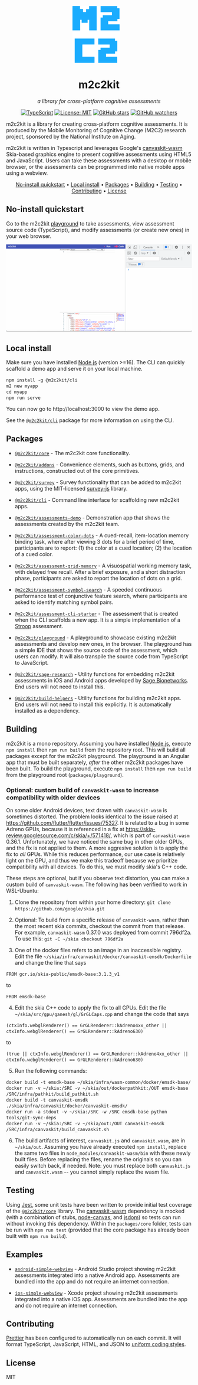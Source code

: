 <div align="center">
<img style="margin-right: 16px;" src=".github/images/m2c2.svg" width="128" />
<h1>m2c2kit</h1>

_a library for cross-platform cognitive assessments_

[![TypeScript](https://img.shields.io/badge/-TypeScript-007ACC?style=flat-square&logo=typescript&logoColor=white)](https://www.typescriptlang.org)
[![License: MIT](https://img.shields.io/badge/License-MIT-blue.svg)](https://opensource.org/licenses/MIT)
[![GitHub stars](https://img.shields.io/github/stars/m2c2-project/m2c2kit.svg?style=social)](https://GitHub.com/m2c2-project/m2c2kit/stargazers/)
[![GitHub watchers](https://img.shields.io/github/watchers/m2c2-project/m2c2kit.svg?style=social)](https://GitHub.com/m2c2-project/m2c2kit/watchers/)

</div>

m2c2kit is a library for creating cross-platform cognitive assessments. It is produced by the Mobile Monitoring of Cognitive Change (M2C2) research project, sponsored by the National Institute on Aging.

m2c2kit is written in Typescript and leverages Google's [canvaskit-wasm](https://www.npmjs.com/package/canvaskit-wasm) Skia-based graphics engine to present cognitive assessments using HTML5 and JavaScript. Users can take these assessments with a desktop or mobile browser, or the assessments can be programmed into native mobile apps using a webview.

<div align="center">

[No-install quickstart](#no-install-quickstart) •
[Local install](#local-install) •
[Packages](#packages) •
[Building](#building) •
[Testing](#testing) •
[Contributing](#contributing) •
[License](#license)

</div>

## No-install quickstart

Go to the m2c2kit [playground](https://m2c2kit.z13.web.core.windows.net/) to take assessments, view assessment source code (TypeScript), and modify assessments (or create new ones) in your web browser.

![m2c2kit-playground](.github/images/m2c2kit-playground.gif)

## Local install

Make sure you have installed [Node.js](https://nodejs.org) (version >=16). The CLI can quickly scaffold a demo app and serve it on your local machine.

```
npm install -g @m2c2kit/cli
m2 new myapp
cd myapp
npm run serve
```

You can now go to http://localhost:3000 to view the demo app.

See the [`@m2c2kit/cli`](packages/cli) package for more information on using the CLI.

## Packages

- [`@m2c2kit/core`](packages/core) - The m2c2kit core functionality.
- [`@m2c2kit/addons`](packages/addons) - Convenience elements, such as buttons, grids, and instructions, constructed out of the core primitives.
- [`@m2c2kit/survey`](packages/survey) - Survey functionality that can be added to m2c2kit apps, using the MIT-licensed [survey-js](https://www.npmjs.com/package/surveyjs) library.

- [`@m2c2kit/cli`](packages/cli) - Command line interface for scaffolding new m2c2kit apps.
- [`@m2c2kit/assessments-demo`](packages/assessments-demo) - Demonstration app that shows the assessments created by the m2c2kit team.
- [`@m2c2kit/assessment-color-dots`](packages/assessment-color-dots) - A cued-recall, item-location memory binding task, where after viewing 3 dots for a brief period of time, participants are to report: (1) the color at a cued location; (2) the location of a cued color.
- [`@m2c2kit/assessment-grid-memory`](packages/assessment-grid-memory) - A visuospatial working memory task, with delayed free recall. After a brief exposure, and a short distraction phase, participants are asked to report the location of dots on a grid.
- [`@m2c2kit/assessment-symbol-search`](packages/assessment-symbol-search) - A speeded continuous performance test of conjunctive feature search, where participants are asked to identify matching symbol pairs.
- [`@m2c2kit/assessment-cli-starter`](packages/assessment-cli-starter) - The assessment that is created when the CLI scaffolds a new app. It is a simple implementation of a [Stroop](https://en.wikipedia.org/wiki/Stroop_effect) assessment.
- [`@m2c2kit/playground`](packages/playground) - A playground to showcase existing m2c2kit assessments and develop new ones, in the browser. The playground has a simple IDE that shows the source code of the assessment, which users can modify. It will also transpile the source code from TypeScript to JavaScript.
- [`@m2c2kit/sage-research`](packages/sage-research) - Utility functions for embedding m2c2kit assessments in iOS and Android apps developed by [Sage Bionetworks](https://sagebionetworks.org/). End users will not need to install this.
- [`@m2c2kit/build-helpers`](packages/build-helpers) - Utility functions for building m2c2kit apps. End users will not need to install this explicitly. It is automatically installed as a dependency.

## Building

m2c2kit is a mono repository. Assuming you have installed [Node.js](https://nodejs.org), execute `npm install` then `npm run build` from the repository root. This will build all packages except for the m2c2kit playground. The playground is an Angular app that must be built separately, _after_ the other m2c2kit packages have been built. To build the playground, execute `npm install` then `npm run build` from the playground root (`packages/playground`).

### Optional: custom build of `canvaskit-wasm` to increase compatibility with older devices

On some older Android devices, text drawn with `canvaskit-wasm` is sometimes distorted. The problem looks identical to the issue raised at https://github.com/flutter/flutter/issues/75327. It is related to a bug in some Adreno GPUs, because it is referenced in a fix at https://skia-review.googlesource.com/c/skia/+/571418/, which is part of `canvaskit-wasm` 0.36.1. Unfortunately, we have noticed the same bug in other older GPUs, and the fix is not applied to them. A more aggresive solution is to apply the fix to _all_ GPUs. While this reduces performance, our use case is relatively light on the GPU, and thus we make this tradeoff because we prioritize compatibility with all devices. To do this, we must modify skia's C++ code.

These steps are optional, but if you observe text distortion, you can make a custom build of `canvaskit-wasm`. The following has been verified to work in WSL-Ubuntu:

1. Clone the repository from within your home directory: `git clone https://github.com/google/skia.git`

2. Optional: To build from a specific release of `canvaskit-wasm`, rather than the most recent skia commits, checkout the commit from that release. For example, `canvaskit-wasm` 0.37.0 was deployed from commit 796df2a. To use this: `git -C ~/skia checkout 796df2a`

3. One of the docker files refers to an image in an inaccessible registry. Edit the file `~/skia/infra/canvaskit/docker/canvaskit-emsdk/Dockerfile` and change the line that says

```
FROM gcr.io/skia-public/emsdk-base:3.1.3_v1
```

to

```
FROM emsdk-base
```

4. Edit the skia C++ code to apply the fix to all GPUs. Edit the file `~/skia/src/gpu/ganesh/gl/GrGLCaps.cpp` and change the code that says

```
(ctxInfo.webglRenderer() == GrGLRenderer::kAdreno4xx_other || ctxInfo.webglRenderer() == GrGLRenderer::kAdreno630)
```

to

```
(true || ctxInfo.webglRenderer() == GrGLRenderer::kAdreno4xx_other || ctxInfo.webglRenderer() == GrGLRenderer::kAdreno630)
```

5. Run the following commands:

```
docker build -t emsdk-base ~/skia/infra/wasm-common/docker/emsdk-base/
docker run -v ~/skia:/SRC -v ~/skia/out/dockerpathkit:/OUT emsdk-base /SRC/infra/pathkit/build_pathkit.sh
docker build -t canvaskit-emsdk ./skia/infra/canvaskit/docker/canvaskit-emsdk/
docker run -a stdout -v ~/skia:/SRC -w /SRC emsdk-base python tools/git-sync-deps
docker run -v ~/skia:/SRC -v ~/skia/out:/OUT canvaskit-emsdk /SRC/infra/canvaskit/build_canvaskit.sh
```

6. The build artifacts of interest, `canvaskit.js` and `canvaskit.wasm`, are in `~/skia/out`. Assuming you have already executed `npm install`, replace the same two files in `node_modules/canvaskit-wasm/bin` with these newly built files. Before replacing the files, rename the originals so you can easily switch back, if needed. Note: you must replace both `canvaskit.js` and `canvaskit.wasm` -- you cannot simply replace the wasm file.

## Testing

Using [Jest](https://jestjs.io/), some unit tests have been written to provide initial test coverage of the [`@m2c2kit/core`](packages/core) library. The [canvaskit-wasm](https://www.npmjs.com/package/canvaskit-wasm) dependency is mocked (with a combination of stubs, [node-canvas](https://www.npmjs.com/package/canvas), and [jsdom](https://www.npmjs.com/package/jsdom)) so tests can run without invoking this dependency. Within the `packages/core` folder, tests can be run with `npm run test` (provided that the core package has already been built with `npm run build`).

## Examples

- [`android-simple-webview`](examples/android-simple-webview/) - Android Studio project showing m2c2kit assessments integrated into a native Android app. Assessments are bundled into the app and do not require an internet connection.

- [`ios-simple-webview`](examples/ios-simple-webview/) - Xcode project showing m2c2kit assessments integrated into a native iOS app. Assessments are bundled into the app and do not require an internet connection.

## Contributing

[Prettier](https://prettier.io/) has been configured to automatically run on each commit. It will format TypeScript, JavaScript, HTML, and JSON to [uniform coding styles](https://prettier.io/docs/en/why-prettier.html).

## License

MIT
